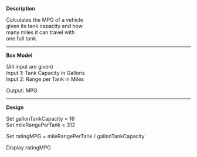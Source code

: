 **Description**

Calculates the MPG of a vehicle  
given its tank capacity and how  
many miles it can travel with  
one full tank.

***********************

**Box Model**

(All input are given)  
Input 1: Tank Capacity in Gallons  
Input 2: Range per Tank in Miles  

Output: MPG

***********************

**Design**

Set gallonTankCapacity = 16  
Set mileRangePerTank = 312

Set ratingMPG = mileRangePerTank / gallonTankCapacity

Display ratingMPG